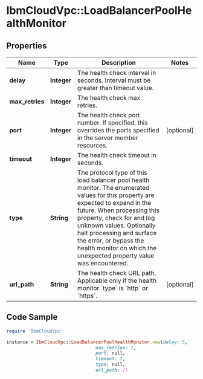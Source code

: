 # IbmCloudVpc::LoadBalancerPoolHealthMonitor

## Properties

Name | Type | Description | Notes
------------ | ------------- | ------------- | -------------
**delay** | **Integer** | The health check interval in seconds. Interval must be greater than timeout value. | 
**max_retries** | **Integer** | The health check max retries. | 
**port** | **Integer** | The health check port number. If specified, this overrides the ports specified in the server member resources. | [optional] 
**timeout** | **Integer** | The health check timeout in seconds. | 
**type** | **String** | The protocol type of this load balancer pool health monitor.  The enumerated values for this property are expected to expand in the future. When processing this property, check for and log unknown values. Optionally halt processing and surface the error, or bypass the health monitor on which the unexpected property value was encountered. | 
**url_path** | **String** | The health check URL path. Applicable only if the health monitor &#x60;type&#x60; is &#x60;http&#x60; or &#x60;https&#x60;. | [optional] 

## Code Sample

```ruby
require 'IbmCloudVpc'

instance = IbmCloudVpc::LoadBalancerPoolHealthMonitor.new(delay: 5,
                                 max_retries: 2,
                                 port: null,
                                 timeout: 2,
                                 type: null,
                                 url_path: /)
```


